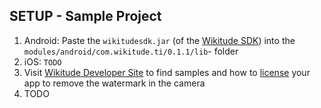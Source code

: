 ## SETUP - Sample Project

1. Android: Paste the `wikitudesdk.jar` (of the [Wikitude SDK](http://www.wikitude.com/developer/download-sdk)) into the `modules/android/com.wikitude.ti/0.1.1/lib`- folder
2. iOS: `TODO`
3. Visit [Wikitude Developer Site](http://developer.wikitude.com) to find samples and how to [license](http://www.wikitude.com/store/buy-sdk?pcategory=buysdk) your app to remove the watermark in the camera
4. TODO
